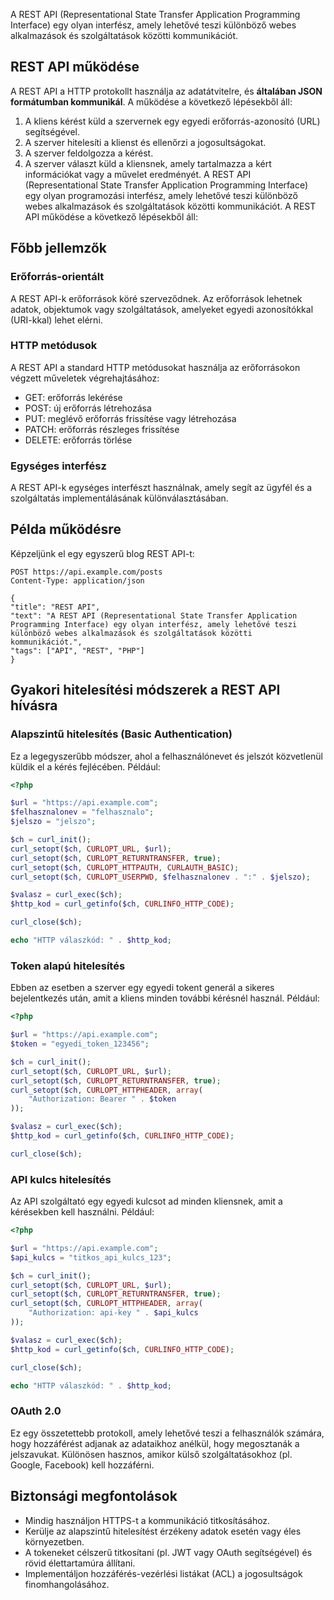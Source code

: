 A REST API (Representational State Transfer Application Programming Interface) egy olyan interfész, amely lehetővé teszi különböző webes alkalmazások és szolgáltatások közötti kommunikációt.
## REST API működése

A REST API a HTTP protokollt használja az adatátvitelre, és **általában JSON formátumban kommunikál**. A működése a következő lépésekből áll:

1. A kliens kérést küld a szervernek egy egyedi erőforrás-azonosító (URL) segítségével.
2. A szerver hitelesíti a klienst és ellenőrzi a jogosultságokat.
3. A szerver feldolgozza a kérést.
4. A szerver választ küld a kliensnek, amely tartalmazza a kért információkat vagy a művelet eredményét.
A REST API (Representational State Transfer Application Programming Interface) egy olyan programozási interfész, amely lehetővé teszi különböző webes alkalmazások és szolgáltatások közötti kommunikációt. A REST API működése a következő lépésekből áll:
## Főbb jellemzők

### Erőforrás-orientált

A REST API-k erőforrások köré szerveződnek. Az erőforrások lehetnek adatok, objektumok vagy szolgáltatások, amelyeket egyedi azonosítókkal (URI-kkal) lehet elérni.
### HTTP metódusok

A REST API a standard HTTP metódusokat használja az erőforrásokon végzett műveletek végrehajtásához:

- GET: erőforrás lekérése
- POST: új erőforrás létrehozása
- PUT: meglévő erőforrás frissítése vagy létrehozása
- PATCH: erőforrás részleges frissítése
- DELETE: erőforrás törlése
### Egységes interfész

A REST API-k egységes interfészt használnak, amely segít az ügyfél és a szolgáltatás implementálásának különválasztásában.
## Példa működésre

Képzeljünk el egy egyszerű blog REST API-t:

```
POST https://api.example.com/posts
Content-Type: application/json

{
"title": "REST API",
"text": "A REST API (Representational State Transfer Application Programming Interface) egy olyan interfész, amely lehetővé teszi különböző webes alkalmazások és szolgáltatások közötti kommunikációt.",
"tags": ["API", "REST", "PHP"]
}
```

## Gyakori hitelesítési módszerek a REST API hívásra

### Alapszintű hitelesítés (Basic Authentication)

Ez a legegyszerűbb módszer, ahol a felhasználónevet és jelszót közvetlenül küldik el a kérés fejlécében. Például:

```php
<?php

$url = "https://api.example.com";
$felhasznalonev = "felhasznalo";
$jelszo = "jelszo";

$ch = curl_init();
curl_setopt($ch, CURLOPT_URL, $url);
curl_setopt($ch, CURLOPT_RETURNTRANSFER, true);
curl_setopt($ch, CURLOPT_HTTPAUTH, CURLAUTH_BASIC);
curl_setopt($ch, CURLOPT_USERPWD, $felhasznalonev . ":" . $jelszo);

$valasz = curl_exec($ch);
$http_kod = curl_getinfo($ch, CURLINFO_HTTP_CODE);

curl_close($ch);

echo "HTTP válaszkód: " . $http_kod;
```

### Token alapú hitelesítés

Ebben az esetben a szerver egy egyedi tokent generál a sikeres bejelentkezés után, amit a kliens minden további kérésnél használ. Például:

```php
<?php

$url = "https://api.example.com";
$token = "egyedi_token_123456";

$ch = curl_init();
curl_setopt($ch, CURLOPT_URL, $url);
curl_setopt($ch, CURLOPT_RETURNTRANSFER, true);
curl_setopt($ch, CURLOPT_HTTPHEADER, array(
    "Authorization: Bearer " . $token
));

$valasz = curl_exec($ch);
$http_kod = curl_getinfo($ch, CURLINFO_HTTP_CODE);

curl_close($ch);
```

### API kulcs hitelesítés

Az API szolgáltató egy egyedi kulcsot ad minden kliensnek, amit a kérésekben kell használni. Például:

```php
<?php

$url = "https://api.example.com";
$api_kulcs = "titkos_api_kulcs_123";

$ch = curl_init();
curl_setopt($ch, CURLOPT_URL, $url);
curl_setopt($ch, CURLOPT_RETURNTRANSFER, true);
curl_setopt($ch, CURLOPT_HTTPHEADER, array(
    "Authorization: api-key " . $api_kulcs
));

$valasz = curl_exec($ch);
$http_kod = curl_getinfo($ch, CURLINFO_HTTP_CODE);

curl_close($ch);

echo "HTTP válaszkód: " . $http_kod;
```

### OAuth 2.0

Ez egy összetettebb protokoll, amely lehetővé teszi a felhasználók számára, hogy hozzáférést adjanak az adataikhoz anélkül, hogy megosztanák a jelszavukat. Különösen hasznos, amikor külső szolgáltatásokhoz (pl. Google, Facebook) kell hozzáférni.
## Biztonsági megfontolások

- Mindig használjon HTTPS-t a kommunikáció titkosításához.
- Kerülje az alapszintű hitelesítést érzékeny adatok esetén vagy éles környezetben.
- A tokeneket célszerű titkosítani (pl. JWT vagy OAuth segítségével) és rövid élettartamúra állítani.
- Implementáljon hozzáférés-vezérlési listákat (ACL) a jogosultságok finomhangolásához.